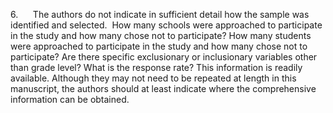 6.      The authors do not indicate in sufficient detail how the sample
was identified and selected.  How many schools were approached to
participate in the study and how many chose not to participate? How many
students were approached to participate in the study and how many chose
not to participate? Are there specific exclusionary or inclusionary
variables other than grade level? What is the response rate? This
information is readily available. Although they may not need to be
repeated at length in this manuscript, the authors should at least
indicate where the comprehensive information can be obtained.
